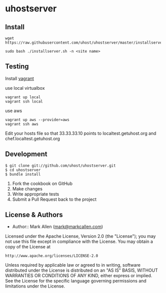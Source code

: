 uhostserver
===========

Install
-------

````
wget https://raw.githubusercontent.com/uhost/uhostserver/master/installserver.sh

sudo bash ./installserver.sh -n <site name>
````

Testing
-------

Install [vagrant](http://docs.vagrantup.com/v2/installation/)

use local virtualbox

````
vagrant up local
vagrant ssh local
````

use aws

````
vagrant up aws --provider=aws
vagrant ssh aws
````

Edit your hosts file so that 33.33.33.10 points to localtest.getuhost.org and chef.localtest.getuhost.org

Development
-----------

    $ git clone git://github.com/uhost/uhostserver.git
    $ cd uhostserver
    $ bundle install

1. Fork the cookbook on GitHub
2. Make changes
3. Write appropriate tests
4. Submit a Pull Request back to the project


License & Authors
-----------------
- Author:: Mark Allen (mark@markcallen.com)

Licensed under the Apache License, Version 2.0 (the "License");
you may not use this file except in compliance with the License.
You may obtain a copy of the License at

    http://www.apache.org/licenses/LICENSE-2.0

Unless required by applicable law or agreed to in writing, software
distributed under the License is distributed on an "AS IS" BASIS,
WITHOUT WARRANTIES OR CONDITIONS OF ANY KIND, either express or implied.
See the License for the specific language governing permissions and
limitations under the License.
